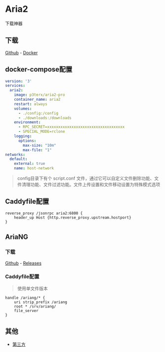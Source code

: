 # Aria2

下载神器

## 下载

[Github](https://github.com/aria2/aria2) - [Docker](https://hub.docker.com/r/p3terx/aria2-pro)

## docker-compose配置
```yaml
version: '3'
services:
  aria2:
    image: p3terx/aria2-pro
    container_name: aria2
    restart: always
    volumes:
      - ./config:/config
      - ./downloads:/downloads
    environment:
      - RPC_SECRET=xxxxxxxxxxxxxxxxxxxxxxxxxxxxxxxxxxx
      - SPECIAL_MODE=rclone
    logging:
      options:
        max-size: "10m"
        max-file: "1"
networks:
  default:
    external: true
    name: host-network
```

> config目录下有个 script.conf 文件，通过它可以自定义文件删除功能、文件清理功能、文件过滤功能。文件上传设置和文件移动设置为特殊模式选项


## Caddyfile配置
```Caddyfile
reverse_proxy /jsonrpc aria2:6800 {
    header_up Host {http.reverse_proxy.upstream.hostport}
}
```

## AriaNG

### 下载

[Github](https://github.com/mayswind/AriaNg) - [Releases](https://github.com/mayswind/AriaNg/releases)

### Caddyfile配置
> 使用单文件版本
```Caddyfile
handle /ariang/* {
    uri strip_prefix /ariang
    root * /srv/ariang/
    file_server
}
```


## 其他

* [第三方](https://p3terx.com/archives/docker-aria2-pro.html)